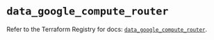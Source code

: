 # `data_google_compute_router`

Refer to the Terraform Registry for docs: [`data_google_compute_router`](https://registry.terraform.io/providers/hashicorp/google-beta/6.2.0/docs/data-sources/google_compute_router).
